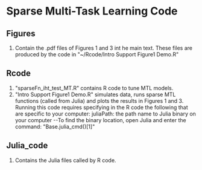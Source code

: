 # Sparse Multi-Task Learning Code

## Figures 
1) Contain the .pdf files of Figures 1 and 3 int he main text. These files are produced by the code in "~/Rcode/Intro Support Figure1 Demo.R"

## Rcode
1) "sparseFn_iht_test_MT.R" contains R code to tune MTL models. 
2) "Intro Support Figure1 Demo.R" simulates data, runs sparse MTL functions (called from Julia) and plots the results in Figures 1 and 3. 
Running this code requires specifying in the R code the following that are specific to your computer:
juliaPath: the path name to Julia binary on your computer
--To find the binary location, open Julia and enter the command: "Base.julia_cmd()[1]"


## Julia_code
1) Contains the Julia files called by R code.

